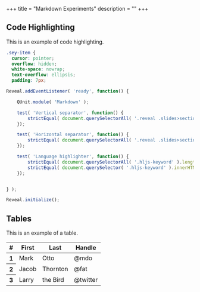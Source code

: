+++
title = "Markdown Experiments"
description = ""
+++

## Code Highlighting
This is an example of code highlighting.

```css
.sey-item {
  cursor: pointer;
  overflow: hidden;
  white-space: nowrap;
  text-overflow: ellipsis;
  padding: 7px;
```

```js
Reveal.addEventListener( 'ready', function() {

	QUnit.module( 'Markdown' );

	test( 'Vertical separator', function() {
		strictEqual( document.querySelectorAll( '.reveal .slides>section>section' ).length, 2, 'found two slides' );
	});

	test( 'Horizontal separator', function() {
		strictEqual( document.querySelectorAll( '.reveal .slides>section' ).length, 2, 'found two slides' );
	});

	test( 'Language highlighter', function() {
		strictEqual( document.querySelectorAll( '.hljs-keyword' ).length, 1, 'got rendered highlight tag.' );
		strictEqual( document.querySelector( '.hljs-keyword' ).innerHTML, 'var', 'the same keyword: var.' );
	});


} );

Reveal.initialize();
```

## Tables
This is an example of a table.

<table class="table table-striped">
  <thead>
    <tr>
      <th scope="col">#</th>
      <th scope="col">First</th>
      <th scope="col">Last</th>
      <th scope="col">Handle</th>
    </tr>
  </thead>
  <tbody>
    <tr>
      <th scope="row">1</th>
      <td>Mark</td>
      <td>Otto</td>
      <td>@mdo</td>
    </tr>
    <tr>
      <th scope="row">2</th>
      <td>Jacob</td>
      <td>Thornton</td>
      <td>@fat</td>
    </tr>
    <tr>
      <th scope="row">3</th>
      <td>Larry</td>
      <td>the Bird</td>
      <td>@twitter</td>
    </tr>
  </tbody>
</table>